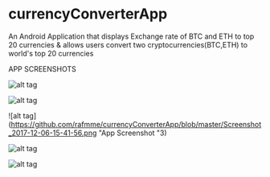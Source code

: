 # currencyConverterApp
An Android Application that displays Exchange rate of BTC and ETH to top 20 currencies & allows users convert two cryptocurrencies(BTC,ETH) to world's top 20 currencies

APP SCREENSHOTS

![alt tag](https://github.com/rafmme/currencyConverterApp/blob/master/Screenshot_2017-12-04-11-09-53.png "App Screenshot 1")

![alt tag](https://github.com/rafmme/currencyConverterApp/blob/master/Screenshot_2017-12-06-15-41-37.png "App Screenshot 2")

![alt tag](https://github.com/rafmme/currencyConverterApp/blob/master/Screenshot_2017-12-06-15-41-56.png "App Screenshot "3)

![alt tag](https://github.com/rafmme/currencyConverterApp/blob/master/Screenshot_2017-12-06-15-42-28.png "App Screenshot 4")

![alt tag](https://github.com/rafmme/currencyConverterApp/blob/master/Screenshot_2017-12-06-15-42-53.png "App Screenshot 5")
